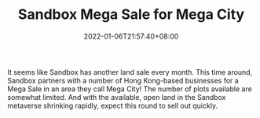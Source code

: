 ﻿---
title: "Sandbox Mega Sale for Mega City"
date: 2022-01-06T21:57:40+08:00
lastmod: 2022-01-06T16:45:40+08:00
draft: false
authors: ["Valiant"]
description: "It seems like Sandbox has another land sale every month. This time around, Sandbox partners with a number of Hong Kong-based businesses for a Mega Sale in an area they call Mega City! The number of plots available are somewhat limited. And with the available, open land in the Sandbox metaverse shrinking rapidly, expect this round to sell out quickly."
featuredImage: "sandbox-mega-sale-for-mega-city.jpeg"
tags: ["Virtual World","Play to Earn"]
categories: ["news"]
news: ["Virtual World"]
weight: 
lightgallery: true
pinned: false
recommend: false
recommend1: false
---

It seems like Sandbox has another land sale every month. This time around, Sandbox partners with a number of Hong Kong-based businesses for a Mega Sale in an area they call Mega City! The number of plots available are somewhat limited. And with the available, open land in the Sandbox metaverse shrinking rapidly, expect this round to sell out quickly.

<!--more-->

